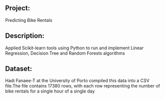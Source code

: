 Project:
--
Predicting Bike Rentals


Description:
--

Applied Scikit-learn tools using Python to run and implement Linear Regression, Decision Tree and Random Forests algorithms

Dataset:
--

Hadi Fanaee-T at the University of Porto compiled this data into a CSV file.The file contains 17380 rows, with each row representing the number of bike rentals for a single hour of a single day
